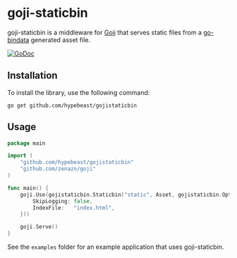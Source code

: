 # goji-staticbin

goji-staticbin is a middleware for [Goji](https://github.com/zenazn/goji) that serves static files from a [go-bindata](https://github.com/jteeuwen/go-bindata) generated asset file.

[![GoDoc](https://godoc.org/github.com/hypebeast/gojistaticbin?status.svg)](https://godoc.org/github.com/hypebeast/gojistaticbin)


## Installation

To install the library, use the following command:

```
go get github.com/hypebeast/gojistaticbin
```


## Usage

```go
package main

import (
    "github.com/hypebeast/gojistaticbin"
    "github.com/zenazn/goji"
)

func main() {
    goji.Use(gojistaticbin.Staticbin("static", Asset, gojistaticbin.Options{
        SkipLogging: false,
        IndexFile:   "index.html",
    }))

    goji.Serve()
}

```

See the `examples` folder for an example application that uses goji-staticbin.


